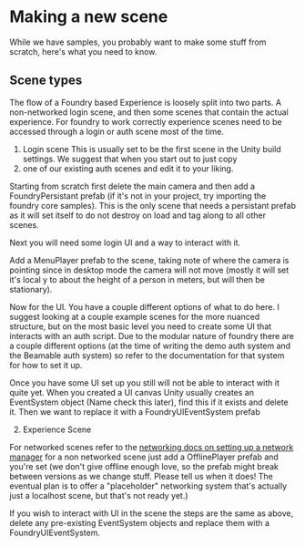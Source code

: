 # Making a new scene
While we have samples, you probably want to make some stuff from scratch, here's what you need to know.

## Scene types 

The flow of a Foundry based Experience is loosely split into two parts. A non-networked login scene, and then some scenes 
that contain the actual experience. For foundry to work correctly experience scenes need to be accessed through a login or auth scene most of the time.

1. Login scene
This is usually set to be the first scene in the Unity build settings. We suggest that when you start out to just copy
2. one of our existing auth scenes and edit it to your liking.

Starting from scratch first delete the main camera and then add a FoundryPersistant prefab (if it's not in your project, 
try importing the foundry core samples). This is the only scene that needs a persistant prefab as it will set itself to 
do not destroy on load and tag along to all other scenes.

Next you will need some login UI and a way to interact with it.

Add a MenuPlayer prefab to the scene, taking note of where the camera is pointing since in desktop mode the camera will 
not move (mostly it will set it's local y to about the height of a person in meters, but will then be stationary).

Now for the UI. You have a couple different options of what to do here. I suggest looking at a couple example scenes for 
the more nuanced structure, but on the most basic level you need to create some UI that interacts with an auth script. 
Due to the modular nature of foundry there are a couple different options (at the time of writing the demo auth system 
and the Beamable auth system) so refer to the documentation for that system for how to set it up. 

Once you have some UI set up you still will not be able to interact with it quite yet. When you created a UI canvas Unity 
usually creates an EventSystem object (Name check this later), find this if it exists and delete it. Then we want to 
replace it with a FoundryUIEventSystem prefab

2. Experience Scene

For networked scenes refer to the [networking docs on setting up a network manager](Networking/Networking.md) for a non 
networked scene just add a OfflinePlayer prefab and you're set (we don't give offline enough love, so the prefab might 
break between versions as we change stuff. Please tell us when it does! The eventual plan is to offer a "placeholder" 
networking system that's actually just a localhost scene, but that's not ready yet.)

If you wish to interact with UI in the scene the steps are the same as above, delete any pre-existing EventSystem objects 
and replace them with a FoundryUIEventSystem.